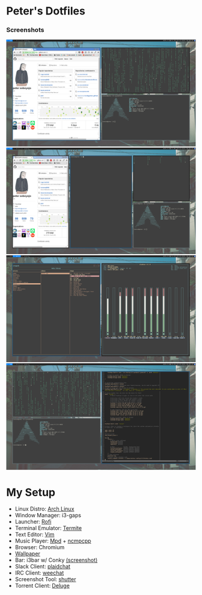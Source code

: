 # Peter's Dotfiles

### Screenshots
![1](shots/1.png)
![2](shots/2.png)
![3](shots/4.png)
![4](shots/5.png)


# My Setup

* Linux Distro: [Arch Linux](https://www.archlinux.org/)
* Window Manager: i3-gaps
* Launcher: [Rofi](https://davedavenport.github.io/rofi/)
* Terminal Emulator: [Termite](https://wiki.archlinux.org/index.php/Termite)
* Text Editor: [Vim](https://github.com/neovim/neovim)
* Music Player: [Mpd](http://www.musicpd.org/) + [ncmpcpp](http://ncmpcpp.rybczak.net/)
* Browser: Chromium
* [Wallpaper](wallpaper.jpg)
* Bar: i3bar w/ Conky [(screenshot)](shots/6.png)
* Slack Client: [plaidchat](https://github.com/plaidchat/plaidchat)
* IRC Client: [weechat](https://weechat.org/)
* Screenshot Tool: [shutter](https://aur.archlinux.org/packages/shutter-bzr/)
* Torrent Client: [Deluge](http://deluge-torrent.org/)
